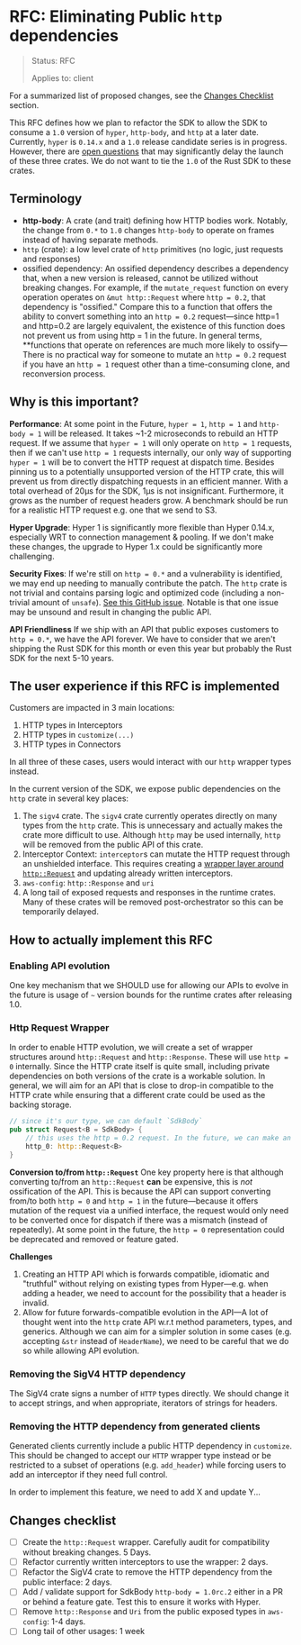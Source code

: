 <!-- Give your RFC a descriptive name saying what it would accomplish or what feature it defines -->
RFC: Eliminating Public `http` dependencies
=============

> Status: RFC
>
> Applies to: client

<!-- A great RFC will include a list of changes at the bottom so that the implementor can be sure they haven't missed anything -->
For a summarized list of proposed changes, see the [Changes Checklist](#changes-checklist) section.

<!-- Insert a short paragraph explaining, at a high level, what this RFC is for -->
This RFC defines how we plan to refactor the SDK to allow the SDK to consume a `1.0` version of `hyper`, `http-body`,
and `http` at a later date. Currently, `hyper` is `0.14.x` and a `1.0` release candidate series is in progress. However,
there are [open questions](https://github.com/orgs/hyperium/projects/1/views/4) that may significantly delay the launch
of
these three crates. We do not want to tie the `1.0` of the Rust SDK to these crates.

<!-- The "Terminology" section is optional but is really useful for defining the technical terms you're using in the RFC -->
Terminology
-----------

- **http-body**: A crate (and trait) defining how HTTP bodies work. Notably, the change from `0.*` to `1.0` changes `http-body`
  to operate on frames instead of having separate methods.
- `http` (crate): a low level crate of `http` primitives (no logic, just requests and responses)
- ossified dependency: An ossified dependency describes a dependency that, when a new version is released, cannot be utilized without breaking changes. For example, if the `mutate_request` function on every operation operates on `&mut http::Request` where `http = 0.2`, that dependency is "ossified." Compare this to a function that offers the ability to convert something into an `http = 0.2` request—since http=1 and http=0.2 are largely equivalent, the
  existence of this function does not prevent us from using http = 1 in the future. In general terms, **functions that operate on references are much more likely to ossify—There is no practical way for someone to mutate an `http = 0.2` request if you have an `http = 1` request other than a time-consuming clone, and reconversion process.

<!-- Explain how users will use this new feature and, if necessary, how this compares to the current user experience -->

## Why is this important?

**Performance**:
At some point in the Future, `hyper = 1`, `http = 1` and `http-body = 1` will be released. It takes ~1-2 microseconds to rebuild an HTTP request. If we assume that `hyper = 1` will only operate on `http = 1` requests, then if we can't use `http = 1` requests internally, our only way of supporting `hyper = 1` will be to convert the HTTP request at dispatch time. Besides pinning us to a potentially unsupported version of the HTTP crate, this will prevent us from directly dispatching requests in an efficient manner. With a total overhead of 20µs for the SDK, 1µs is not insignificant. Furthermore, it grows as the number of request headers grow. A benchmark should be run for a realistic HTTP request e.g. one that we send to S3.

**Hyper Upgrade**:
Hyper 1 is significantly more flexible than Hyper 0.14.x, especially WRT to connection management & pooling. If we don't make these changes, the upgrade to Hyper 1.x could be significantly more challenging.

**Security Fixes**:
If we're still on `http = 0.*` and a vulnerability is identified, we may end up needing to manually contribute the patch. The `http` crate is not trivial and contains parsing logic and optimized code (including a non-trivial amount of `unsafe`). [See this GitHub issue](https://github.com/hyperium/http/issues/412). Notable is that one issue may be unsound and result in changing the public API.

**API Friendliness**
If we ship with an API that public exposes customers to `http = 0.*`, we have the API forever. We have to consider that we aren't shipping the Rust SDK for this month or even this year but probably the Rust SDK for the next 5-10 years.

The user experience if this RFC is implemented
----------------------------------------------
Customers are impacted in 3 main locations:
1. HTTP types in Interceptors
2. HTTP types in `customize(...)`
3. HTTP types in Connectors

In all three of these cases, users would interact with our `http` wrapper types instead.


In the current version of the SDK, we expose public dependencies on the `http` crate in several key places:

1. The `sigv4` crate. The `sigv4` crate currently operates directly on many types from the `http` crate. This is unnecessary and actually makes the crate more difficult to use. Although `http` may be used internally, `http` will be removed from the public API of this crate.
2. Interceptor Context: `interceptor`s can mutate the HTTP request through an unshielded interface. This requires creating a [wrapper layer around `http::Request`](#http-request-wrapper) and updating already written interceptors.
3. `aws-config`: `http::Response` and `uri`
4. A long tail of exposed requests and responses in the runtime crates. Many of these crates will be removed post-orchestrator so this can be temporarily delayed.

<!-- Explain the implementation of this new feature -->
How to actually implement this RFC
----------------------------------

### Enabling API evolution
One key mechanism that we SHOULD use for allowing our APIs to evolve in the future is usage of `~` version bounds for the runtime crates after releasing 1.0.

### Http Request Wrapper

In order to enable HTTP evolution, we will create a set of wrapper structures around `http::Request` and `http::Response`. These will use `http = 0` internally. Since the HTTP crate itself is quite small, including private dependencies on both versions of the crate is a workable solution. In general, we will aim for an API that is close to drop-in compatible to the HTTP crate while ensuring that a different crate could be used as the backing storage.

```rust
// since it's our type, we can default `SdkBody`
pub struct Request<B = SdkBody> {
    // this uses the http = 0.2 request. In the future, we can make an internal enum to allow storing an http = 1
    http_0: http::Request<B>
}
```

**Conversion to/from `http::Request`**
One key property here is that although converting to/from an `http::Request` **can** be expensive, this is *not* ossification of the API. This is because the API can support converting from/to both `http = 0` and `http = 1` in the future—because it offers mutation of the request via a unified interface, the request would only need to be converted once for dispatch if there was a mismatch (instead of repeatedly). At some point in the future, the `http = 0` representation could be deprecated and removed or feature gated.

**Challenges**
1. Creating an HTTP API which is forwards compatible, idiomatic and "truthful" without relying on existing types from Hyper—e.g. when adding a header, we need to account for the possibility that a header is invalid.
2. Allow for future forwards-compatible evolution in the API—A lot of thought went into the `http` crate API w.r.t method parameters, types, and generics. Although we can aim for a simpler solution in some cases (e.g. accepting `&str` instead of `HeaderName`), we need to be careful that we do so while allowing API evolution.

### Removing the SigV4 HTTP dependency
The SigV4 crate signs a number of `HTTP` types directly. We should change it to accept strings, and when appropriate, iterators of strings for headers.

### Removing the HTTP dependency from generated clients
Generated clients currently include a public HTTP dependency in `customize`. This should be changed to accept our `HTTP` wrapper type instead or be restricted to a subset of operations (e.g. `add_header`) while forcing users to add an interceptor if they need full control.


In order to implement this feature, we need to add X and update Y...

<!-- Include a checklist of all the things that need to happen for this RFC's implementation to be considered complete -->
Changes checklist
-----------------

- [ ] Create the `http::Request` wrapper. Carefully audit for compatibility without breaking changes. 5 Days.
- [ ] Refactor currently written interceptors to use the wrapper: 2 days.
- [ ] Refactor the SigV4 crate to remove the HTTP dependency from the public interface: 2 days.
- [ ] Add / validate support for SdkBody `http-body = 1.0rc.2` either in a PR or behind a feature gate. Test this to
  ensure it works with Hyper.
- [ ] Remove `http::Response` and `Uri` from the public exposed types in `aws-config`: 1-4 days.
- [ ] Long tail of other usages: 1 week
